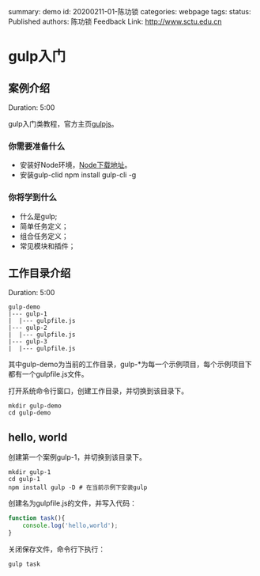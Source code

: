 summary: demo
id: 20200211-01-陈功锁
categories: webpage
tags: 
status: Published 
authors: 陈功锁
Feedback Link: http://www.sctu.edu.cn

# gulp入门


## 案例介绍
Duration: 5:00

gulp入门类教程，官方主页[gulpjs](https://gulpjs.com/)。

### 你需要准备什么

- 安装好Node环境，[Node下载地址](https://nodejs.org/en/download/)。
- 安装gulp-clid
npm install gulp-cli -g
   
### 你将学到什么
- 什么是gulp;
- 简单任务定义；
- 组合任务定义；
- 常见模块和插件；

## 工作目录介绍
Duration: 5:00

```shell
gulp-demo
|--- gulp-1
|  |--- gulpfile.js
|--- gulp-2
|  |--- gulpfile.js
|--- gulp-3
|  |--- gulpfile.js
```
其中gulp-demo为当前的工作目录，gulp-*为每一个示例项目，每个示例项目下都有一个gulpfile.js文件。

打开系统命令行窗口，创建工作目录，并切换到该目录下。
```shell
mkdir gulp-demo 
cd gulp-demo
```

## hello, world

创建第一个案例gulp-1，并切换到该目录下。

```shell
mkdir gulp-1
cd gulp-1
npm install gulp -D # 在当前示例下安装gulp
```

创建名为gulpfile.js的文件，并写入代码：
```javascript
function task(){
    console.log('hello,world');
}
```

关闭保存文件，命令行下执行：
```shell
gulp task
```